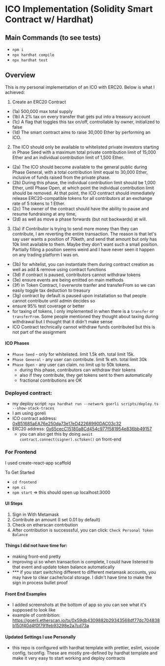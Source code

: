 # ICO Implementation (Solidity Smart Contract w/ Hardhat)

## Main Commands (to see tests)

- `npm i`
- `npx hardhat compile`
- `npx hardhat test`

## Overview

This is my personal implementation of an ICO with ERC20. Below is what I achieved:

1. Create an ERC20 Contract

- (1a) 500,000 max total supply
- (1b) A 2% tax on every transfer that gets put into a treasury account
- (1c) A flag that toggles this tax on/off, controllable by owner, initialized to false
- (1d) The smart contract aims to raise 30,000 Ether by performing an ICO.

2. The ICO should only be available to whitelisted private investors starting in Phase Seed with a maximum total private contribution limit of 15,000 Ether and an individual contribution limit of 1,500 Ether.

- (2a) The ICO should become available to the general public during Phase General, with a total contribution limit equal to 30,000 Ether, inclusive of funds raised from the private phase.
- (2b) During this phase, the individual contribution limit should be 1,000 Ether, until Phase Open, at which point the individual contribution limit should be removed. At that point, the ICO contract should immediately release ERC20-compatible tokens for all contributors at an exchange rate of 5 tokens to 1 Ether.
- (2c) The owner of the contract should have the ability to pause and resume fundraising at any time,
- (2d) as well as move a phase forwards (but not backwards) at will.

3. (3a) if Contributor is trying to send more money than they can contribute, I am reverting the entire transaction. The reason is that let's say user wants a position of 70keth, and send that amount but only has 10k limit available to them. Maybe they don't want such a small position. Partially filling a position seems weird and I have never seen it happen on any trading platform I was on.

- (3b) for whitelist, you can instantiate them during contract creation as well as add & remove using contract functions
- (3d) if contract is paused, contributors cannot withdraw tokens
- (3e) ensure events are being emitted on main methods
- (3f) in Token Contract, I overwrote tranfer and transferFrom so we can easily toggle tax deduction to treasury
- (3g) contract by default is paused upon instatiation so that people cannot contribute until admin decides so
- ensure 95% test coverage or better
- for taxing of tokens, I only implemented in when there is a `transfer` or `transferFrom`. Some people mentioned they thought about taxing during withdrawal but I thought that it didn't make sense
- ICO Contract technically cannot withdraw funds contributed but this is not part of the assignment

#### ICO Phases

- `Phase Seed` - only for whitelisted. limit 1.5k eth. total limit 15k.
- `Phase General` - any user can contribute. limit 1k eth. total limit 30k
- `Phase Open` - any user can claim. no limit up to 50k tokens.
  - during this phase, contributors can withdraw their tokens
  - also if they contribute, they get tokens sent to them automatically
  - fractional contributions are OK

### Deployed contract:

- my deploy script: `npx hardhat run --network goerli scripts/deploy.ts --show-stack-traces`
- I am using goreli
- ICO contract address: [0xB51685aEA76e250da73e17eD42268990DAC03c32](https://goerli.etherscan.io/address/0xB51685aEA76e250da73e17eD42268990DAC03c32)
- ERC20 address: [0x65cecC15180a8Cd454c977f581954e836bb49157](https://goerli.etherscan.io/address/0x65cecC15180a8Cd454c977f581954e836bb49157)
  - you can also get this by doing `await contract.connect(signer).scToken()` on front-end

### For Frontend

I used create-react-app scaffold

To Get Started

- `cd frontend`
- `npm ci`
- `npm start` => this should open up localhost:3000

#### UI Steps

1. Sign in With Metamask
2. Contribute an amount (I set 0.01 by default)
3. Check on etherscan contrbution
4. After contribution is successsful, you can click: `Check Personal Token Balance`

#### Things I did not have time for:

- making front-end pretty
- improving ui so when transaction is complete, I could have listened to that event and update token balance automatically
- \*\*\* if you start switching different to different metamask accounts, you may have to clear cache/local storage. I didn't have time to make the sign in process bullet proof

#### Front End Examples

- I added screenshots at the bottom of app so you can see what it's supposed to look like
- example of contribition: https://goerli.etherscan.io/tx/0x59db4309882b29343568df77dc704838b150f40d4f0f791feb93298e2a7cd73a

#### Updated Settings I use Personally

- this repo is configured with hardhat template with prettier, eslint, vscode config, tsconfig. These are mostly pre-defined by hardhat template and make it very easy to start working and deploy contracts
